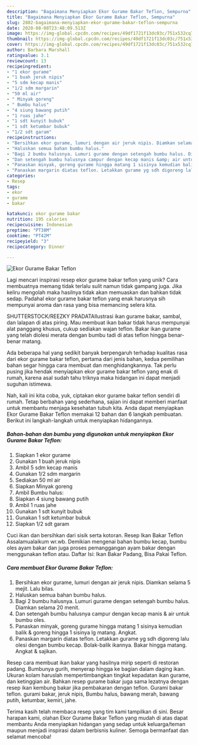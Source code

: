 ```yaml
---
description: "Bagaimana Menyiapkan Ekor Gurame Bakar Teflon, Sempurna"
title: "Bagaimana Menyiapkan Ekor Gurame Bakar Teflon, Sempurna"
slug: 2802-bagaimana-menyiapkan-ekor-gurame-bakar-teflon-sempurna
date: 2020-08-08T23:48:09.513Z
image: https://img-global.cpcdn.com/recipes/49df1721f13dc03c/751x532cq70/ekor-gurame-bakar-teflon-foto-resep-utama.jpg
thumbnail: https://img-global.cpcdn.com/recipes/49df1721f13dc03c/751x532cq70/ekor-gurame-bakar-teflon-foto-resep-utama.jpg
cover: https://img-global.cpcdn.com/recipes/49df1721f13dc03c/751x532cq70/ekor-gurame-bakar-teflon-foto-resep-utama.jpg
author: Barbara Marshall
ratingvalue: 3.1
reviewcount: 13
recipeingredient:
- "1 ekor gurame"
- "1 buah jeruk nipis"
- "5 sdm kecap manis"
- "1/2 sdm margarin"
- "50 ml air"
- " Minyak goreng"
- " Bumbu halus"
- "4 siung bawang putih"
- "1 ruas jahe"
- "1 sdt kunyit bubuk"
- "1 sdt ketumbar bubuk"
- "1/2 sdt garam"
recipeinstructions:
- "Bersihkan ekor gurame, lumuri dengan air jeruk nipis. Diamkan selama 5 mejit. Lalu bilas."
- "Haluskan semua bahan bumbu halus."
- "Bagi 2 bumbu halusnya. Lumuri gurame dengan setengah bumbu halus. Diamkan selama 20 menit."
- "Dan setengah bumbu halusnya campur dengan kecap manis &amp; air untuk bumbu oles."
- "Panaskan minyak, goreng gurame hingga matang 1 sisinya kemudian balik &amp; goreng hingga 1 sisinya lg matang. Angkat."
- "Panaskan margarin diatas teflon. Letakkan gurame yg sdh digoreng lalu olesi dengan bumbu kecap. Bolak-balik ikannya. Bakar hingga matang. Angkat &amp; sajikan."
categories:
- Resep
tags:
- ekor
- gurame
- bakar

katakunci: ekor gurame bakar 
nutrition: 195 calories
recipecuisine: Indonesian
preptime: "PT38M"
cooktime: "PT42M"
recipeyield: "3"
recipecategory: Dinner

---
```



![Ekor Gurame Bakar Teflon](https://img-global.cpcdn.com/recipes/49df1721f13dc03c/751x532cq70/ekor-gurame-bakar-teflon-foto-resep-utama.jpg)

Lagi mencari inspirasi resep ekor gurame bakar teflon yang unik? Cara membuatnya memang tidak terlalu sulit namun tidak gampang juga. Jika keliru mengolah maka hasilnya tidak akan memuaskan dan bahkan tidak sedap. Padahal ekor gurame bakar teflon yang enak harusnya sih mempunyai aroma dan rasa yang bisa memancing selera kita.

SHUTTERSTOCK/REEZKY PRADATAIlustrasi ikan gurame bakar, sambal, dan lalapan di atas piring. Mau membuat ikan bakar tidak harus mempunyai alat panggang khusus, cukup sediakan wajan teflon. Bakar ikan gurame yang telah diolesi merata dengan bumbu tadi di atas teflon hingga benar-benar matang.

Ada beberapa hal yang sedikit banyak berpengaruh terhadap kualitas rasa dari ekor gurame bakar teflon, pertama dari jenis bahan, kedua pemilihan bahan segar hingga cara membuat dan menghidangkannya. Tak perlu pusing jika hendak menyiapkan ekor gurame bakar teflon yang enak di rumah, karena asal sudah tahu triknya maka hidangan ini dapat menjadi suguhan istimewa.


Nah, kali ini kita coba, yuk, ciptakan ekor gurame bakar teflon sendiri di rumah. Tetap berbahan yang sederhana, sajian ini dapat memberi manfaat untuk membantu menjaga kesehatan tubuh kita. Anda dapat menyiapkan Ekor Gurame Bakar Teflon memakai 12 bahan dan 6 langkah pembuatan. Berikut ini langkah-langkah untuk menyiapkan hidangannya.

<!--inarticleads1-->

##### Bahan-bahan dan bumbu yang digunakan untuk menyiapkan Ekor Gurame Bakar Teflon:

1. Siapkan 1 ekor gurame
1. Gunakan 1 buah jeruk nipis
1. Ambil 5 sdm kecap manis
1. Gunakan 1/2 sdm margarin
1. Sediakan 50 ml air
1. Siapkan  Minyak goreng
1. Ambil  Bumbu halus:
1. Siapkan 4 siung bawang putih
1. Ambil 1 ruas jahe
1. Gunakan 1 sdt kunyit bubuk
1. Gunakan 1 sdt ketumbar bubuk
1. Siapkan 1/2 sdt garam


Cuci ikan dan bersihkan dari sisik serta kotoran. Resep Ikan Bakar Teflon Assalamualaikum wr.wb. Demikian mengenai bahan bumbu kecap, bumbu oles ayam bakar dan juga proses pemanggangan ayam bakar dengan menggunakan teflon atau. Daftar Isi: Ikan Bakar Padang, Bisa Pakai Teflon. 

<!--inarticleads2-->

##### Cara membuat Ekor Gurame Bakar Teflon:

1. Bersihkan ekor gurame, lumuri dengan air jeruk nipis. Diamkan selama 5 mejit. Lalu bilas.
1. Haluskan semua bahan bumbu halus.
1. Bagi 2 bumbu halusnya. Lumuri gurame dengan setengah bumbu halus. Diamkan selama 20 menit.
1. Dan setengah bumbu halusnya campur dengan kecap manis &amp; air untuk bumbu oles.
1. Panaskan minyak, goreng gurame hingga matang 1 sisinya kemudian balik &amp; goreng hingga 1 sisinya lg matang. Angkat.
1. Panaskan margarin diatas teflon. Letakkan gurame yg sdh digoreng lalu olesi dengan bumbu kecap. Bolak-balik ikannya. Bakar hingga matang. Angkat &amp; sajikan.


Resep cara membuat ikan bakar yang hasilnya mirip seperti di restoran padang. Bumbunya gurih, menyerap hingga ke bagian dalam daging ikan. Ukuran kolam haruslah mempertimbangkan tingkat kepadatan ikan gurame, dan ketinggian air. Bahkan resep gurame bakar juga sama lezatnya dengan resep ikan kembung bakar jika pembakaran dengan teflon. Gurami bakar teflon. gurami bakar, jeruk nipis, Bumbu halus, bawang merah, bawang putih, ketumbar, kemiri, jahe. 

Terima kasih telah membaca resep yang tim kami tampilkan di sini. Besar harapan kami, olahan Ekor Gurame Bakar Teflon yang mudah di atas dapat membantu Anda menyiapkan hidangan yang sedap untuk keluarga/teman maupun menjadi inspirasi dalam berbisnis kuliner. Semoga bermanfaat dan selamat mencoba!

